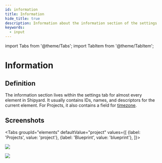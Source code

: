 ```yaml
---
id: information
title: Information
hide_title: true
description: Information about the information section of the settings tab.
keywords:
  - input
---
```


import Tabs from '@theme/Tabs';
import TabItem from '@theme/TabItem';

# Information

## Definition

The information section lives within the settings tab for almost every element in Shipyard. It usually contains IDs, names, and descriptors for the current element. For Projects, it also contains a field for [timezone](timestamps-and-timezones.md).

## Screenshots

<Tabs
groupId="elements"
defaultValue="project"
values={[
{label: 'Projects', value: 'project'},
{label: 'Blueprint', value: 'blueprint'},
]}>
<TabItem value="project">

![](../../.gitbook/assets/image_44.png)
</TabItem>
<TabItem value='blueprint'>

![](../../.gitbook/assets/image_24.png)
</TabItem>
</Tabs>
